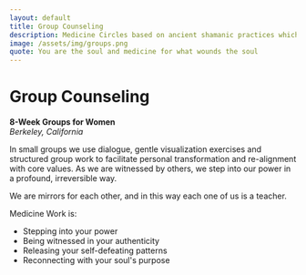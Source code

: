 ```yaml
---
layout: default
title: Group Counseling
description: Medicine Circles based on ancient shamanic practices which provide a safe and nurturing space for individual growth and group transformation.
image: /assets/img/groups.png
quote: You are the soul and medicine for what wounds the soul
---
```


# Group Counseling 

**8-Week Groups for Women**  
*<span class="orange">Berkeley, California</span>*

In small groups we use dialogue, gentle visualization exercises and structured group work to facilitate personal transformation and re-alignment with core values. As we are witnessed by others, we step into our power in a profound, irreversible way.

We are mirrors for each other, and in this way each one of us is a teacher.

Medicine Work is:

- Stepping into your power
- Being witnessed in your authenticity
- Releasing your self-defeating patterns
- Reconnecting with your soul's purpose